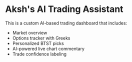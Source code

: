 # Aksh's AI Trading Assistant

This is a custom AI-based trading dashboard that includes:

- Market overview
- Options tracker with Greeks
- Personalized BTST picks
- AI-powered live chart commentary
- Trade confidence labeling